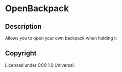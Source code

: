 # OpenBackpack

## Description

Allows you to open your own backpack when holding it

## Copyright

Licensed under CC0 1.0 Universal.
